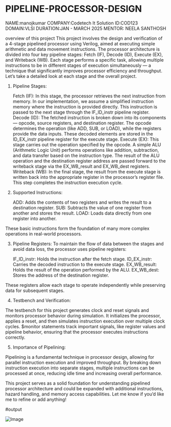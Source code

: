 # PIPELINE-PROCESSOR-DESIGN


NAME:manojkumar
COMPANY:Codetech It Solution
ID:COD123
DOMAIN:VLSI
DURATION:JAN - MARCH 2025
MENTOR: NEELA SANTHOSH

overview of this project 
This project involves the design and verification of a 4-stage pipelined processor using Verilog, aimed at executing simple arithmetic and data movement instructions. The processor architecture is divided into four key pipeline stages: Fetch (IF), Decode (ID), Execute (EX), and Writeback (WB). Each stage performs a specific task, allowing multiple instructions to be in different stages of execution simultaneously — a technique that significantly improves processor efficiency and throughput. Let’s take a detailed look at each stage and the overall project.

1. Pipeline Stages:

    Fetch (IF): In this stage, the processor retrieves the next instruction from memory. In our implementation, we assume a simplified instruction memory where the instruction is provided directly. This instruction is passed to the next stage through the IF_ID_instr pipeline register.
    Decode (ID): The fetched instruction is broken down into its components — opcode, source registers, and destination register. The opcode determines the operation (like ADD, SUB, or LOAD), while the registers provide the data inputs. These decoded elements are stored in the ID_EX_instr pipeline register for the execute stage.
    Execute (EX): This stage carries out the operation specified by the opcode. A simple ALU (Arithmetic Logic Unit) performs operations like addition, subtraction, and data transfer based on the instruction type. The result of the ALU operation and the destination register address are passed forward to the writeback stage via the EX_WB_result and EX_WB_dest registers.
    Writeback (WB): In the final stage, the result from the execute stage is written back into the appropriate register in the processor’s register file. This step completes the instruction execution cycle.

2. Supported Instructions:

    ADD: Adds the contents of two registers and writes the result to a destination register.
    SUB: Subtracts the value of one register from another and stores the result.
    LOAD: Loads data directly from one register into another.

These basic instructions form the foundation of many more complex operations in real-world processors.

3. Pipeline Registers:
To maintain the flow of data between the stages and avoid data loss, the processor uses pipeline registers:

    IF_ID_instr: Holds the instruction after the fetch stage.
    ID_EX_instr: Carries the decoded instruction to the execute stage.
    EX_WB_result: Holds the result of the operation performed by the ALU.
    EX_WB_dest: Stores the address of the destination register.

These registers allow each stage to operate independently while preserving data for subsequent stages.

4. Testbench and Verification:

The testbench for this project generates clock and reset signals and monitors processor behavior during simulation. It initializes the processor, applies a reset, and then simulates instruction execution over multiple clock cycles. $monitor statements track important signals, like register values and pipeline behavior, ensuring that the processor executes instructions correctly.

5. Importance of Pipelining:

Pipelining is a fundamental technique in processor design, allowing for parallel instruction execution and improved throughput. By breaking down instruction execution into separate stages, multiple instructions can be processed at once, reducing idle time and increasing overall performance.

This project serves as a solid foundation for understanding pipelined processor architecture and could be expanded with additional instructions, hazard handling, and memory access capabilities. Let me know if you’d like me to refine or add anything!



#output

![Image](https://github.com/user-attachments/assets/2499cb6e-c5b7-4171-a278-37ed6401a2b3)
